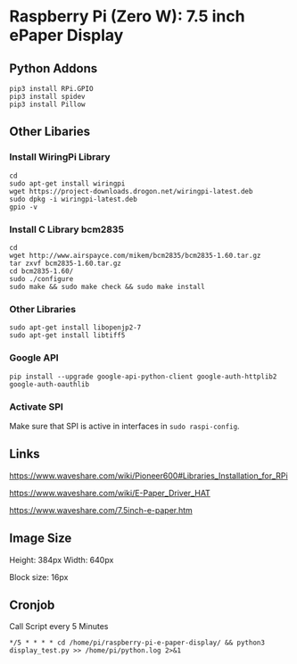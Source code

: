 # Raspberry Pi (Zero W): 7.5 inch ePaper Display

## Python Addons
```
pip3 install RPi.GPIO
pip3 install spidev
pip3 install Pillow
```

## Other Libaries

### Install WiringPi Library
```
cd
sudo apt-get install wiringpi
wget https://project-downloads.drogon.net/wiringpi-latest.deb
sudo dpkg -i wiringpi-latest.deb
gpio -v
```


### Install C Library bcm2835

```
cd
wget http://www.airspayce.com/mikem/bcm2835/bcm2835-1.60.tar.gz
tar zxvf bcm2835-1.60.tar.gz 
cd bcm2835-1.60/
sudo ./configure
sudo make && sudo make check && sudo make install
```

### Other Libraries

```
sudo apt-get install libopenjp2-7
sudo apt-get install libtiff5
```

### Google API
```
pip install --upgrade google-api-python-client google-auth-httplib2 google-auth-oauthlib
```

### Activate SPI

Make sure that SPI is active in interfaces in `sudo raspi-config`.

## Links

https://www.waveshare.com/wiki/Pioneer600#Libraries_Installation_for_RPi

https://www.waveshare.com/wiki/E-Paper_Driver_HAT

https://www.waveshare.com/7.5inch-e-paper.htm

## Image Size

Height: 384px
Width: 640px

Block size: 16px

## Cronjob

Call Script every 5 Minutes
```
*/5 * * * * cd /home/pi/raspberry-pi-e-paper-display/ && python3 display_test.py >> /home/pi/python.log 2>&1
```